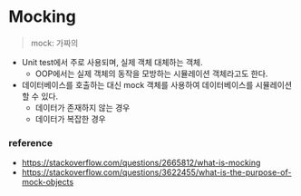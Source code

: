 # Mocking

> mock: 가짜의

- Unit test에서 주로 사용되며, 실제 객체 대체하는 객체.
  - OOP에서는 실제 객체의 동작을 모방하는 시뮬레이션 객체라고도 한다.
- 데이터베이스를 호출하는 대신 mock 객체를 사용하여 데이터베이스를 시뮬레이션할 수 있다.
  - 데이터가 존재하지 않는 경우
  - 데이터가 복잡한 경우

### reference

- https://stackoverflow.com/questions/2665812/what-is-mocking
- https://stackoverflow.com/questions/3622455/what-is-the-purpose-of-mock-objects
